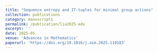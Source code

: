 ```yaml
---
title: "Sequence entropy and IT-tuples for minimal group actions"
collection: publications
category: manuscripts
permalink: /publication/liu2025-adv
excerpt: ''
date: 2025-05
venue: 'Advances in Mathematics'
paperurl: 'https://doi.org/10.1016/j.aim.2025.110183'
---
```


